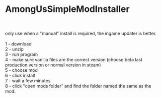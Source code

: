 # AmongUsSimpleModInstaller
<br>
<br>only use when a "manual" install is required, the ingame updater is better.
<br>
<br>1 - download
<br>2 - unzip
<br>3 - run program
<br>4 - make sure vanilla files are the correct version (choose beta last production version or normal version in steam)
<br>5 - choose mod
<br>6 - click install
<br>7 - wait a few minutes
<br>8 - click "open mods folder" and find the folder named the same as the mod.
